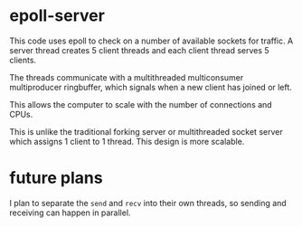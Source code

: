 # epoll-server

This code uses epoll to check on a number of available sockets for traffic. A server thread creates 5 client threads and each client thread serves 5 clients.

The threads communicate with a multithreaded multiconsumer multiproducer ringbuffer, which signals when a new client has joined or left.

This allows the computer to scale with the number of connections and CPUs.

This is unlike the traditional forking server or multithreaded socket server which assigns 1 client to 1 thread. This design is more scalable.

# future plans

I plan to separate the `send` and `recv` into their own threads, so sending and receiving can happen in parallel.
